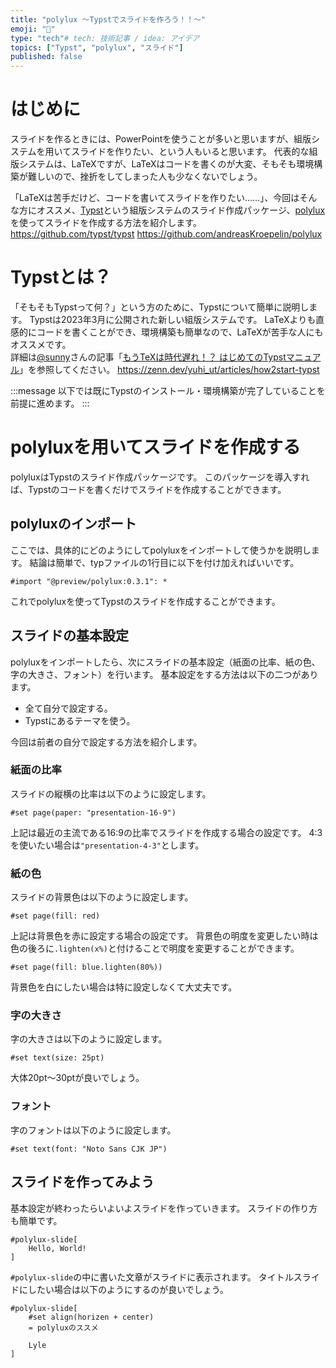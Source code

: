 ```yaml
---
title: "polylux ～Typstでスライドを作ろう！！～"
emoji: "💬"
type: "tech"# tech: 技術記事 / idea: アイデア
topics: ["Typst", "polylux", "スライド"]
published: false
---
```

# はじめに
スライドを作るときには、PowerPointを使うことが多いと思いますが、組版システムを用いてスライドを作りたい、という人もいると思います。
代表的な組版システムは、LaTeXですが、LaTeXはコードを書くのが大変、そもそも環境構築が難しいので、挫折をしてしまった人も少なくないでしょう。

「LaTeXは苦手だけど、コードを書いてスライドを作りたい……」、今回はそんな方にオススメ、[Typst](https://github.com/typst/typst)という組版システムのスライド作成パッケージ、[polylux](https://github.com/andreasKroepelin/polylux)を使ってスライドを作成する方法を紹介します。
https://github.com/typst/typst
https://github.com/andreasKroepelin/polylux

# Typstとは？
「そもそもTypstって何？」という方のために、Typstについて簡単に説明します。
Typstは2023年3月に公開された新しい組版システムです。
LaTeXよりも直感的にコードを書くことができ、環境構築も簡単なので、LaTeXが苦手な人にもオススメです。  
詳細は[@sunny](https://zenn.dev/yuhi_ut)さんの記事「[もうTeXは時代遅れ！？ はじめてのTypstマニュアル](https://zenn.dev/yuhi_ut/articles/how2start-typst)」を参照してください。
https://zenn.dev/yuhi_ut/articles/how2start-typst

:::message
以下では既にTypstのインストール・環境構築が完了していることを前提に進めます。
:::

# polyluxを用いてスライドを作成する
polyluxはTypstのスライド作成パッケージです。
このパッケージを導入すれば、Typstのコードを書くだけでスライドを作成することができます。

## polyluxのインポート
ここでは、具体的にどのようにしてpolyluxをインポートして使うかを説明します。
結論は簡単で、typファイルの1行目に以下を付け加えればいいです。 
```
#import "@preview/polylux:0.3.1": *
```
これでpolyluxを使ってTypstのスライドを作成することができます。

## スライドの基本設定
polyluxをインポートしたら、次にスライドの基本設定（紙面の比率、紙の色、字の大きさ、フォント）を行います。
基本設定をする方法は以下の二つがあります。
* 全て自分で設定する。
* Typstにあるテーマを使う。

今回は前者の自分で設定する方法を紹介します。

### 紙面の比率
スライドの縦横の比率は以下のように設定します。
```
#set page(paper: "presentation-16-9")
```
上記は最近の主流である16:9の比率でスライドを作成する場合の設定です。
4:3を使いたい場合は`"presentation-4-3"`とします。

### 紙の色
スライドの背景色は以下のように設定します。
```
#set page(fill: red)
```
上記は背景色を赤に設定する場合の設定です。
背景色の明度を変更したい時は色の後ろに`.lighten(x%)`と付けることで明度を変更することができます。
```
#set page(fill: blue.lighten(80%))
```
背景色を白にしたい場合は特に設定しなくて大丈夫です。

### 字の大きさ
字の大きさは以下のように設定します。
```
#set text(size: 25pt)
```
大体20pt～30ptが良いでしょう。

### フォント
字のフォントは以下のように設定します。
```
#set text(font: "Noto Sans CJK JP")
```

## スライドを作ってみよう
基本設定が終わったらいよいよスライドを作っていきます。
スライドの作り方も簡単です。
```
#polylux-slide[
    Hello, World!
]
```
<!-- ![](/images/hello_world.png) -->

`#polylux-slide`の中に書いた文章がスライドに表示されます。
タイトルスライドにしたい場合は以下のようにするのが良いでしょう。
```
#polylux-slide[
    #set align(horizen + center)
    = polyluxのススメ
    
    Lyle
]
```